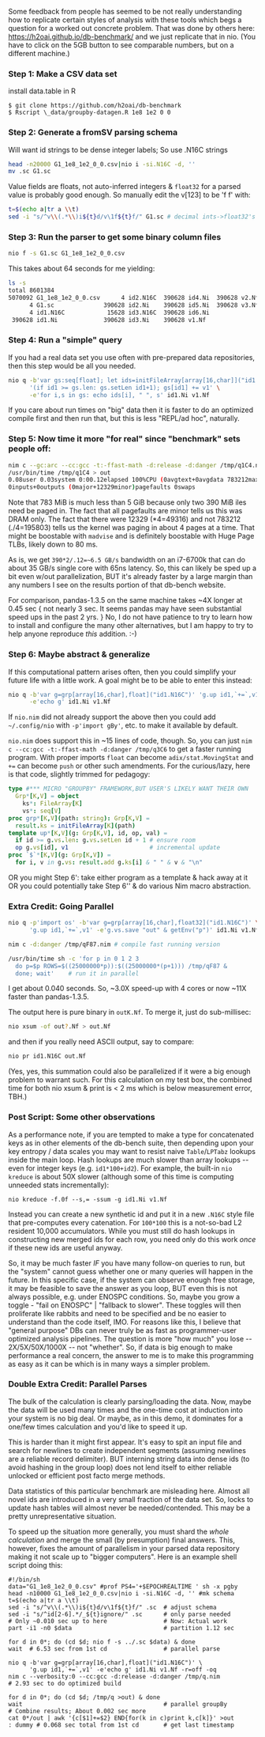 Some feedback from people has seemed to be not really understanding how to
replicate certain styles of analysis with these tools which begs a question
for a worked out concrete problem.  That was done by others here:
https://h2oai.github.io/db-benchmark/ and we just replicate that in nio.  (You
have to click on the 5GB button to see comparable numbers, but on a different
machine.)

### Step 1: Make a CSV data set

install data.table in R
```
$ git clone https://github.com/h2oai/db-benchmark
$ Rscript \_data/groupby-datagen.R 1e8 1e2 0 0
```
### Step 2: Generate a fromSV parsing schema

Will want id strings to be dense integer labels; So use .N16C strings
```sh
head -n20000 G1_1e8_1e2_0_0.csv|nio i -si.N16C -d, ''
mv .sc G1.sc
```
Value fields are floats, not auto-inferred integers & `float32` for a parsed
value is probably good enough.  So manually edit the v[123] to be 'f f' with:
```sh
t=$(echo a|tr a \\t)
sed -i "s/^v\\(.*\\)i${t}d/v\1f${t}f/" G1.sc # decimal ints->float32's
```

### Step 3: Run the parser to get some binary column files

```sh
nio f -s G1.sc G1_1e8_1e2_0_0.csv
```
This takes about 64 seconds for me yielding:
```sh
ls -s
total 8601384
5070092 G1_1e8_1e2_0_0.csv      4 id2.N16C  390628 id4.Ni  390628 v2.Nf
      4 G1.sc              390628 id2.Ni    390628 id5.Ni  390628 v3.Nf
      4 id1.N16C            15628 id3.N16C  390628 id6.Ni
 390628 id1.Ni             390628 id3.Ni    390628 v1.Nf
```

### Step 4: Run a "simple" query

If you had a real data set you use often with pre-prepared data repositories,
then this step would be all you needed.
```sh
nio q -b'var gs:seq[float]; let ids=initFileArray[array[16,char]]("id1.N16C")'\
      '(if id1 >= gs.len: gs.setLen id1+1); gs[id1] += v1' \
      -e'for i,s in gs: echo ids[i], " ", s' id1.Ni v1.Nf
```
If you care about run times on "big" data then it is faster to do an optimized
compile first and then run that, but this is less "REPL/ad hoc", naturally.

### Step 5: Now time it more "for real" since "benchmark" sets people off:

```sh
nim c --gc:arc --cc:gcc -t:-ffast-math -d:release -d:danger /tmp/q1C4.nim
/usr/bin/time /tmp/q1C4 > out
0.08user 0.03system 0:00.12elapsed 100%CPU (0avgtext+0avgdata 783212maxresident)k
0inputs+0outputs (0major+12329minor)pagefaults 0swaps
```
Note that 783 MiB is much less than 5 GiB because only two 390 MiB iles need be
paged in.  The fact that all pagefaults are minor tells us this was DRAM only.
The fact that there were 12329 (\*4=49316) and not 783212 (./4=195803) tells us
the kernel was paging in about 4 pages at a time.  That might be boostable with
`madvise` and is definitely boostable with Huge Page TLBs, likely down to 80 ms.

As is, we get `390*2/.12=~6.5 GB/s` bandwidth on an i7-6700k that can do about
35 GB/s single core with 65ns latency.  So, this can likely be sped up a bit
even w/out parallelization, BUT it's already faster by a large margin than any
numbers I see on the results portion of that db-bench website.

For comparison, pandas-1.3.5 on the same machine takes ~4X longer at 0.45 sec {
not nearly 3 sec.  It seems pandas may have seen substantial speed ups in the
past 2 yrs. } No, I do not have patience to try to learn how to install and
configure the many other alternatives, but I am happy to try to help anyone
reproduce *this* addition. :-)

### Step 6: Maybe abstract & generalize

If this computational pattern arises often, then you could simplify your future
life with a little work.  A goal might be to be able to enter this instead:
```sh
nio q -b'var g=grp[array[16,char],float]("id1.N16C")' 'g.up id1,`+=`,v1' \
      -e'echo g' id1.Ni v1.Nf
```
If `nio.nim` did not already support the above then you could add
`~/.config/nio` with `-p'import gBy'`, etc. to make it available by default.

`nio.nim` does support this in ~15 lines of code, though.  So, you can just
`nim c --cc:gcc -t:-ffast-math -d:danger /tmp/q3C6` to get a faster running
program.  With proper imports `float` can become `adix/stat.MovingStat` and
`+=` can become `push` or other such amendments.  For the curious/lazy, here
is that code, slightly trimmed for pedagogy:
```Nim
type #*** MICRO "GROUPBY" FRAMEWORK,BUT USER'S LIKELY WANT THEIR OWN
  Grp*[K,V] = object
    ks*: FileArray[K]
    vs*: seq[V]
proc grp*[K,V](path: string): Grp[K,V] =
  result.ks = initFileArray[K](path)
template up*[K,V](g: Grp[K,V], id, op, val) =
  if id >= g.vs.len: g.vs.setLen id + 1 # ensure room
  op g.vs[id], v1                       # incremental update
proc `$`*[K,V](g: Grp[K,V]) =
  for i, v in g.vs: result.add g.ks[i] & " " & v & "\n"
```
OR you might Step 6': take either program as a template & hack away at it OR you
could potentially take Step 6'' & do various Nim macro abstraction.

### Extra Credit: Going Parallel

```sh
nio q -p'import os' -b'var g=grp[array[16,char],float32]("id1.N16C")' \
      'g.up id1,`+=`,v1' -e'g.vs.save "out" & getEnv("p")' id1.Ni v1.Nf

nim c -d:danger /tmp/qF87.nim # compile fast running version

/usr/bin/time sh -c 'for p in 0 1 2 3
  do p=$p ROWS=$((25000000*p)):$((25000000*(p+1))) /tmp/qF87 &
  done; wait'    # run it in parallel
```
I get about 0.040 seconds.  So, ~3.0X speed-up with 4 cores or now ~11X faster
than pandas-1.3.5.

The output here is pure binary in `outK.Nf`.  To merge it, just do sub-millisec:
```sh
nio xsum -of out?.Nf > out.Nf
```
and then if you really need ASCII output, say to compare:
```sh
nio pr id1.N16C out.Nf
```
(Yes, yes, this summation could also be parallelized if it were a big enough
problem to warrant such.  For this calculation on my test box, the combined time
for both nio xsum & print is < 2 ms which is below measurement error, TBH.)

### Post Script: Some other observations

As a performance note, if you are tempted to make a type for concatenated keys
as in other elements of the db-bench suite, then depending upon your key entropy
/ data scales you may want to resist naive `Table`/`LPTabz` lookups inside the
main loop.  Hash lookups are much slower than array lookups -- even for integer
keys (e.g. `id1*100+id2`).  For example, the built-in `nio kreduce` is about 50X
slower (although some of this time is computing unneeded stats incrementally):
```
nio kreduce -f.0f --s,= -ssum -g id1.Ni v1.Nf
```
Instead you can create a new synthetic id and put it in a new `.N16C` style
file that pre-computes every catenation.  For `100*100` this is a not-so-bad L2
resident 10,000 accumulators.  While you must still do hash lookups in
constructing new merged ids for each row, you need only do this work *once*
if these new ids are useful anyway.

So, it may be much faster *IF* you have many follow-on queries to run, but the
"system" cannot guess whether one or many queries will happen in the future.
In this specific case, if the system can observe enough free storage, it may be
feasible to save the answer as you loop, BUT even this is not always possible,
e.g. under ENOSPC conditions.  So, maybe you grow a toggle - "fail on ENOSPC" |
"fallback to slower".  These toggles will then proliferate like rabbits and need
to be specified and be no easier to understand than the code itself, IMO.  For
reasons like this, I believe that "general purpose" DBs can never truly be as
fast as programmer-user optimized analysis pipelines.  The question is more "how
much" you lose -- 2X/5X/50X/1000X -- not "whether".  So, if data is big enough
to make performance a real concern, the answer to me is to make this programming
as easy as it can be which is in many ways a simpler problem.

### Double Extra Credit: Parallel Parses

The bulk of the calculation is clearly parsing/loading the data.  Now, maybe the
data will be used many times and the one-time cost at induction into your system
is no big deal.  Or maybe, as in this demo, it dominates for a one/few times
calculation and you'd like to speed it up.

This is harder than it might first appear.  It's easy to spit an input file and
search for newlines to create independent segments (assuming newlines are a
reliable record delimiter).  BUT interning string data into dense ids (to avoid
hashing in the group loop) does not lend itself to either reliable unlocked or
efficient post facto merge methods.

Data statistics of this particular benchmark are misleading here.  Almost all
novel ids are introduced in a very small fraction of the data set.  So, locks
to update hash tables will almost never be needed/contended.  This may be a
pretty unrepresentative situation.

To speed up the situation more generally, you must shard the *whole calculation*
and merge the small (by presumption) final answers.  This, however, fixes the
amount of parallelism in your parsed data repository making it not scale up to
"bigger computers".  Here is an example shell script doing this:
```
#!/bin/sh
data="G1_1e8_1e2_0_0.csv" #prof PS4='+$EPOCHREALTIME ' sh -x pgby
head -n10000 G1_1e8_1e2_0_0.csv|nio i -si.N16C -d, '' #mk schema
t=$(echo a|tr a \\t)
sed -i "s/^v\\(.*\\)i${t}d/v\1f${t}f/" .sc  # adjust schema
sed -i "s/^id[2-6].*/_${t}ignore/" .sc      # only parse needed
# Only ~0.010 sec up to here                # Now: Actual work
part -i1 -n0 $data                          # partition 1.12 sec

for d in 0*; do (cd $d; nio f -s ../.sc $data) & done
wait  # 6.53 sec from 1st cd                # parallel parse

nio q -b'var g=grp[array[16,char],float]("id1.N16C")' \
      'g.up id1,`+=`,v1' -e'echo g' id1.Ni v1.Nf -r=off -oq
nim c --verbosity:0 --cc:gcc -d:release -d:danger /tmp/q.nim
# 2.93 sec to do optimized build

for d in 0*; do (cd $d; /tmp/q >out) & done
wait                                        # parallel groupBy
# Combine results; About 0.002 sec more
cat 0*/out | awk '{c[$1]+=$2} END{for(k in c)print k,c[k]}' >out
: dummy # 0.068 sec total from 1st cd       # get last timestamp
```
